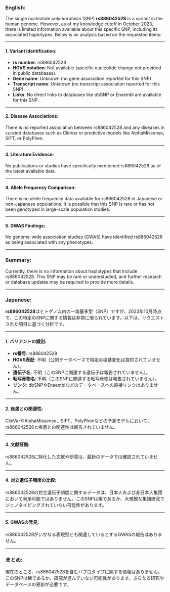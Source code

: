 ### English:
The single nucleotide polymorphism (SNP) **rs886042528** is a variant in the human genome. However, as of my knowledge cutoff in October 2023, there is limited information available about this specific SNP, including its associated haplotypes. Below is an analysis based on the requested items:

---

#### 1. **Variant Identification**:
- **rs number**: rs886042528
- **HGVS notation**: Not available (specific nucleotide change not provided in public databases).
- **Gene name**: Unknown (no gene association reported for this SNP).
- **Transcript name**: Unknown (no transcript association reported for this SNP).
- **Links**: No direct links to databases like dbSNP or Ensembl are available for this SNP.

---

#### 2. **Disease Associations**:
There is no reported association between rs886042528 and any diseases in curated databases such as ClinVar or predictive models like AlphaMissense, SIFT, or PolyPhen.

---

#### 3. **Literature Evidence**:
No publications or studies have specifically mentioned rs886042528 as of the latest available data.

---

#### 4. **Allele Frequency Comparison**:
There is no allele frequency data available for rs886042528 in Japanese or non-Japanese populations. It is possible that this SNP is rare or has not been genotyped in large-scale population studies.

---

#### 5. **GWAS Findings**:
No genome-wide association studies (GWAS) have identified rs886042528 as being associated with any phenotypes.

---

### Summary:
Currently, there is no information about haplotypes that include rs886042528. This SNP may be rare or understudied, and further research or database updates may be required to provide more details.

---

### Japanese:
**rs886042528**はヒトゲノム内の一塩基多型（SNP）ですが、2023年10月時点で、この特定のSNPに関する情報は非常に限られています。以下は、リクエストされた項目に基づく分析です。

---

#### 1. **バリアントの識別**:
- **rs番号**: rs886042528
- **HGVS表記**: 不明（公的データベースで特定の塩基変化は提供されていません）。
- **遺伝子名**: 不明（このSNPに関連する遺伝子は報告されていません）。
- **転写産物名**: 不明（このSNPに関連する転写産物は報告されていません）。
- **リンク**: dbSNPやEnsemblなどのデータベースへの直接リンクはありません。

---

#### 2. **疾患との関連性**:
ClinVarやAlphaMissense、SIFT、PolyPhenなどの予測モデルにおいて、rs886042528と疾患との関連性は報告されていません。

---

#### 3. **文献証拠**:
rs886042528に特化した文献や研究は、最新のデータでは確認されていません。

---

#### 4. **対立遺伝子頻度の比較**:
rs886042528の対立遺伝子頻度に関するデータは、日本人および非日本人集団において利用可能ではありません。このSNPは稀であるか、大規模な集団研究でジェノタイピングされていない可能性があります。

---

#### 5. **GWASの発見**:
rs886042528がいかなる表現型とも関連しているとするGWASの報告はありません。

---

### まとめ:
現在のところ、rs886042528を含むハプロタイプに関する情報はありません。このSNPは稀であるか、研究が進んでいない可能性があります。さらなる研究やデータベースの更新が必要です。

